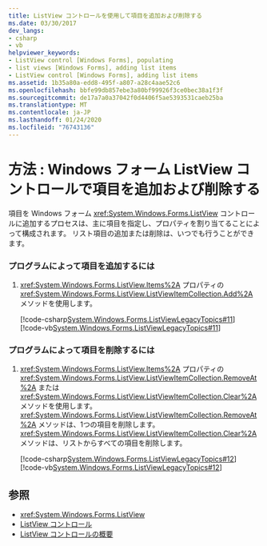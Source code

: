 ```yaml
---
title: ListView コントロールを使用して項目を追加および削除する
ms.date: 03/30/2017
dev_langs:
- csharp
- vb
helpviewer_keywords:
- ListView control [Windows Forms], populating
- list views [Windows Forms], adding list items
- ListView control [Windows Forms], adding list items
ms.assetid: 1b35a80a-edd8-495f-a807-a28c4aae52c6
ms.openlocfilehash: bbfe99db857ebe3a80bf99926f3ce0bec38a1f3f
ms.sourcegitcommit: de17a7a0a37042f0d4406f5ae5393531caeb25ba
ms.translationtype: MT
ms.contentlocale: ja-JP
ms.lasthandoff: 01/24/2020
ms.locfileid: "76743136"
---
```

# <a name="how-to-add-and-remove-items-with-the-windows-forms-listview-control"></a>方法 : Windows フォーム ListView コントロールで項目を追加および削除する
項目を Windows フォーム <xref:System.Windows.Forms.ListView> コントロールに追加するプロセスは、主に項目を指定し、プロパティを割り当てることによって構成されます。 リスト項目の追加または削除は、いつでも行うことができます。  
  
### <a name="to-add-items-programmatically"></a>プログラムによって項目を追加するには  
  
1. <xref:System.Windows.Forms.ListView.Items%2A> プロパティの <xref:System.Windows.Forms.ListView.ListViewItemCollection.Add%2A> メソッドを使用します。  
  
     [!code-csharp[System.Windows.Forms.ListViewLegacyTopics#11](~/samples/snippets/csharp/VS_Snippets_Winforms/System.Windows.Forms.ListViewLegacyTopics/CS/Class1.cs#11)]
     [!code-vb[System.Windows.Forms.ListViewLegacyTopics#11](~/samples/snippets/visualbasic/VS_Snippets_Winforms/System.Windows.Forms.ListViewLegacyTopics/VB/Class1.vb#11)]  
  
### <a name="to-remove-items-programmatically"></a>プログラムによって項目を削除するには  
  
1. <xref:System.Windows.Forms.ListView.Items%2A> プロパティの <xref:System.Windows.Forms.ListView.ListViewItemCollection.RemoveAt%2A> または <xref:System.Windows.Forms.ListView.ListViewItemCollection.Clear%2A> メソッドを使用します。 <xref:System.Windows.Forms.ListView.ListViewItemCollection.RemoveAt%2A> メソッドは、1つの項目を削除します。<xref:System.Windows.Forms.ListView.ListViewItemCollection.Clear%2A> メソッドは、リストからすべての項目を削除します。  
  
     [!code-csharp[System.Windows.Forms.ListViewLegacyTopics#12](~/samples/snippets/csharp/VS_Snippets_Winforms/System.Windows.Forms.ListViewLegacyTopics/CS/Class1.cs#12)]
     [!code-vb[System.Windows.Forms.ListViewLegacyTopics#12](~/samples/snippets/visualbasic/VS_Snippets_Winforms/System.Windows.Forms.ListViewLegacyTopics/VB/Class1.vb#12)]  
  
## <a name="see-also"></a>参照

- <xref:System.Windows.Forms.ListView>
- [ListView コントロール](listview-control-windows-forms.md)
- [ListView コントロールの概要](listview-control-overview-windows-forms.md)

